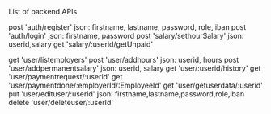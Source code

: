 List of backend APIs

post 'auth/register' json: firstname, lastname, password, role, iban
post 'auth/login'  json: firstname, password
post 'salary/sethourSalary' json: userid,salary 
get 'salary/:userid/getUnpaid'

get 'user/listemployers'
post 'user/addhours' json: userid, hours
post 'user/addpermanentsalary' json: userid, salary 
get 'user/:userid/history'
get 'user/paymentrequest/:userid'
get 'user/paymentdone/:employerId/:EmployeeId'
get 'user/getuserdata/:userid'
put 'user/edituser/:userid' json: firstname,lastname,password,role,iban
delete 'user/deleteuser/:userId'


